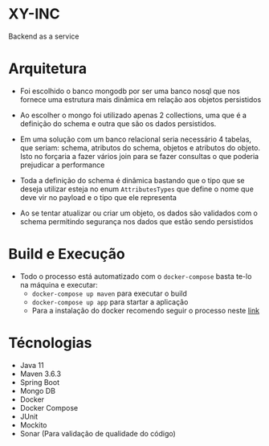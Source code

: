 # XY-INC


Backend as a service


# Arquitetura

 - Foi escolhido o banco mongodb por ser uma banco nosql que nos 
 fornece uma estrutura mais dinâmica em relação aos objetos persistidos
 - Ao escolher o mongo foi utilizado apenas 2 collections, uma 
 que é a definição do schema e outra que são os dados persistidos.
 - Em uma solução com um banco relacional seria necessário 4 tabelas, 
 que seriam: schema, atributos do schema, objetos e atributos do objeto.
 Isto no forçaria a fazer vários join para se fazer consultas o que poderia prejudicar a performance
 
 - Toda a definição do schema é dinâmica bastando que o tipo que se 
 deseja utilizar esteja no enum `AttributesTypes` que define o nome que 
 deve vir no payload e o tipo que ele representa
 
 - Ao se tentar atualizar ou criar um objeto, os dados são validados
 com o schema permitindo segurança nos dados que estão sendo persistidos
 
 
 # Build e Execução
 
  - Todo o processo está automatizado com o `docker-compose` basta te-lo
  na máquina e executar:
    - `docker-compose up maven` para executar o build
    - `docker-compose up app` para startar a aplicação
    - Para a instalação do docker recomendo seguir o processo neste [link](https://docs.docker.com/compose/install/)
    
# Técnologias
  - Java 11
  - Maven 3.6.3
  - Spring Boot
  - Mongo DB
  - Docker
  - Docker Compose
  - JUnit
  - Mockito
  - Sonar (Para validação de qualidade do código)
